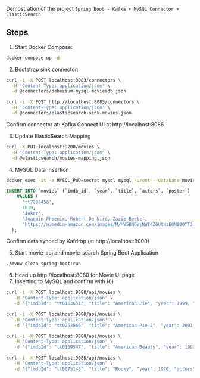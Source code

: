 Demostration of the project
```Spring Boot - Kafka + MySQL Connector + ElasticSearch```

## Steps
1. Start Docker Compose: 
```bash
docker-compose up -d
```

2. Bootstrap sink connector:
```bash
curl -i -X POST localhost:8083/connectors \
  -H 'Content-Type: application/json' \
  -d @connectors/debezium-mysql-moviesdb.json

curl -i -X POST http://localhost:8083/connectors \
  -H 'Content-Type: application/json' \
  -d @connectors/elasticsearch-sink-movies.json
```
Confirm connector at: Kafka Connect UI at http://localhost:8086

3. Update ElasticSearch Mapping
```bash
curl -X PUT localhost:9200/movies \
  -H "Content-Type: application/json" \
  -d @elasticsearch/movies-mapping.json
```

4. MySQL Data Insertion
```bash
docker exec -it -e MYSQL_PWD=secret mysql mysql -uroot --database moviesdb
```
```sql
INSERT INTO `movies` (`imdb_id`, `year`, `title`, `actors`, `poster`)
    VALUES (
      'tt7286456',
      1019,
      'Joker',
      'Joaquin Phoenix, Robert De Niro, Zazie Beetz',
      'https://m.media-amazon.com/images/M/MV5BNGVjNWI4ZGUtNzE0MS00YTJmLWE0ZDctN2ZiYTk2YmI3NTYyXkEyXkFqcGdeQXVyMTkxNjUyNQ@@._V1_SX300.jpg'
  );
```
Confirm data synced by Kafdrop (at http://localhost:9000)

5. Start movie-api and movie-search Spring Boot Application
```bash
./mvnw clean spring-boot:run
```

6. Head up http://localhost:8080 for Movie UI page
7. Inserting to MySQL and confirm with (6)
```bash
curl -i -X POST localhost:9080/api/movies \
   -H 'Content-Type: application/json' \
   -d '{"imdbId": "tt0163651", "title": "American Pie", "year": 1999, "actors": "Jason Biggs, Chris Klein, Thomas Ian Nicholas", "poster": "https://m.media-amazon.com/images/M/MV5BMTg3ODY5ODI1NF5BMl5BanBnXkFtZTgwMTkxNTYxMTE@._V1_SX300.jpg"}'

curl -i -X POST localhost:9080/api/movies \
   -H 'Content-Type: application/json' \
   -d '{"imdbId": "tt0252866", "title": "American Pie 2", "year": 2001, "actors": "Jason Biggs, Seann William Scott, Shannon Elizabeth", "poster": "https://m.media-amazon.com/images/M/MV5BOTEyYjhiMjYtNjU3YS00NmQ4LTlhNTEtYTczNWY3MGJmNzE2XkEyXkFqcGdeQXVyMTQxNzMzNDI@._V1_SX300.jpg"}'

curl -i -X POST localhost:9080/api/movies \
   -H 'Content-Type: application/json' \
   -d '{"imdbId": "tt0169547", "title": "American Beauty", "year": 1999, "actors": "Kevin Spacey, Annette Bening, Thora Birch", "poster": "https://m.media-amazon.com/images/M/MV5BNTBmZWJkNjctNDhiNC00MGE2LWEwOTctZTk5OGVhMWMyNmVhXkEyXkFqcGdeQXVyMTMxODk2OTU@._V1_SX300.jpg"}'

curl -i -X POST localhost:9080/api/movies \
   -H 'Content-Type: application/json' \
   -d '{"imdbId": "tt0075148", "title": "Rocky", "year": 1976, "actors": "Sylvester Stallone, Talia Shire, Burt Young", "poster": "https://m.media-amazon.com/images/M/MV5BNTBkMjg2MjYtYTZjOS00ODQ0LTg0MDEtM2FiNmJmOGU1NGEwXkEyXkFqcGdeQXVyMjUzOTY1NTc@._V1_SX300.jpg"}'
```
